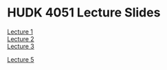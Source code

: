 # HUDK 4051 Lecture Slides

[Lecture 1](https://github.com/la-process-and-theory/lecture-slides/blob/master/HUDK4051_L1_011917.pdf)  
[Lecture 2](https://github.com/la-process-and-theory/lecture-slides/blob/master/HUDK4051-L2-Tree%20Review.pdf)  
[Lecture 3](https://github.com/la-process-and-theory/lecture-slides/blob/master/HUDK4051-L3-SNA%20Review.pdf)

[Lecture 5](https://github.com/la-process-and-theory/lecture-slides/blob/master/HUDK4051-L5-NLP%203-LDA.pdf)
